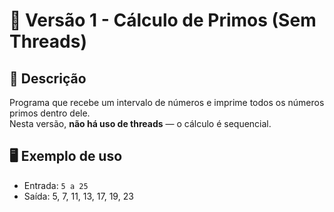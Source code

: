 # 📘 Versão 1 - Cálculo de Primos (Sem Threads)

## 📌 Descrição
Programa que recebe um intervalo de números e imprime todos os números primos dentro dele.  
Nesta versão, **não há uso de threads** — o cálculo é sequencial.

## 🖥️ Exemplo de uso
- Entrada: `5 a 25`
- Saída: 5, 7, 11, 13, 17, 19, 23
